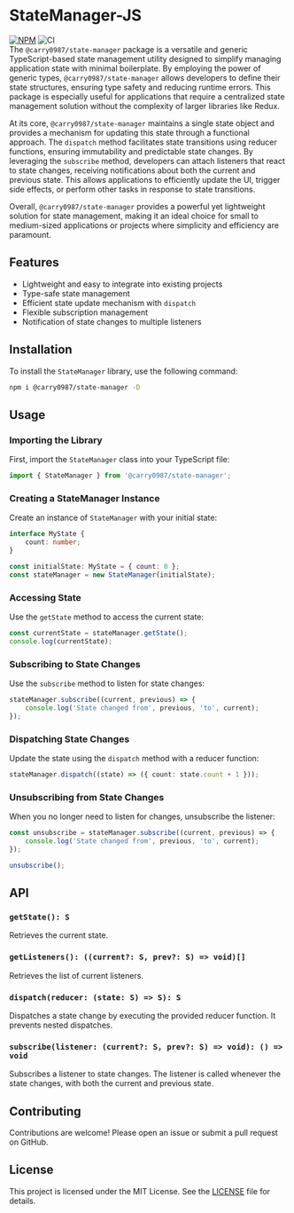 # StateManager-JS
[![NPM](https://img.shields.io/npm/v/@carry0987/state-manager.svg)](https://www.npmjs.com/package/@carry0987/state-manager)
![CI](https://github.com/carry0987/StateManager-JS/actions/workflows/ci.yml/badge.svg)  
The `@carry0987/state-manager` package is a versatile and generic TypeScript-based state management utility designed to simplify managing application state with minimal boilerplate. By employing the power of generic types, `@carry0987/state-manager` allows developers to define their state structures, ensuring type safety and reducing runtime errors. This package is especially useful for applications that require a centralized state management solution without the complexity of larger libraries like Redux.

At its core, `@carry0987/state-manager` maintains a single state object and provides a mechanism for updating this state through a functional approach. The `dispatch` method facilitates state transitions using reducer functions, ensuring immutability and predictable state changes. By leveraging the `subscribe` method, developers can attach listeners that react to state changes, receiving notifications about both the current and previous state. This allows applications to efficiently update the UI, trigger side effects, or perform other tasks in response to state transitions.

Overall, `@carry0987/state-manager` provides a powerful yet lightweight solution for state management, making it an ideal choice for small to medium-sized applications or projects where simplicity and efficiency are paramount.

## Features
- Lightweight and easy to integrate into existing projects
- Type-safe state management
- Efficient state update mechanism with `dispatch`
- Flexible subscription management
- Notification of state changes to multiple listeners

## Installation
To install the `StateManager` library, use the following command:

```bash
npm i @carry0987/state-manager -D
```

## Usage

### Importing the Library
First, import the `StateManager` class into your TypeScript file:

```typescript
import { StateManager } from '@carry0987/state-manager';
```

### Creating a StateManager Instance
Create an instance of `StateManager` with your initial state:

```typescript
interface MyState {
    count: number;
}

const initialState: MyState = { count: 0 };
const stateManager = new StateManager(initialState);
```

### Accessing State
Use the `getState` method to access the current state:

```typescript
const currentState = stateManager.getState();
console.log(currentState);
```

### Subscribing to State Changes
Use the `subscribe` method to listen for state changes:

```typescript
stateManager.subscribe((current, previous) => {
    console.log('State changed from', previous, 'to', current);
});
```

### Dispatching State Changes
Update the state using the `dispatch` method with a reducer function:

```typescript
stateManager.dispatch((state) => ({ count: state.count + 1 }));
```

### Unsubscribing from State Changes
When you no longer need to listen for changes, unsubscribe the listener:

```typescript
const unsubscribe = stateManager.subscribe((current, previous) => {
    console.log('State changed from', previous, 'to', current);
});

unsubscribe();
```

## API

### `getState(): S`
Retrieves the current state.

### `getListeners(): ((current?: S, prev?: S) => void)[]`
Retrieves the list of current listeners.

### `dispatch(reducer: (state: S) => S): S`
Dispatches a state change by executing the provided reducer function. It prevents nested dispatches.

### `subscribe(listener: (current?: S, prev?: S) => void): () => void`
Subscribes a listener to state changes. The listener is called whenever the state changes, with both the current and previous state.

## Contributing
Contributions are welcome! Please open an issue or submit a pull request on GitHub.

## License
This project is licensed under the MIT License. See the [LICENSE](LICENSE) file for details.
